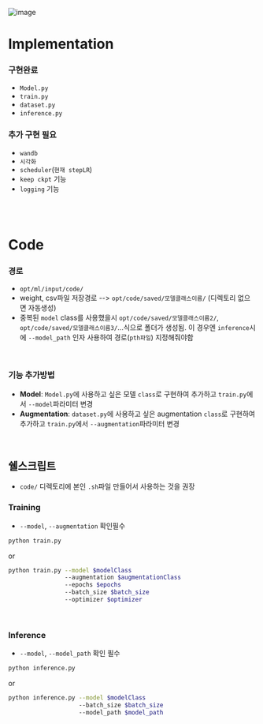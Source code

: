 ![image](https://user-images.githubusercontent.com/57215124/165294518-9682fa37-d290-4b95-9012-c10d24a9156d.png)

# Implementation
### 구현완료
- `Model.py`
- `train.py`
- `dataset.py`
- `inference.py`


### 추가 구현 필요
- `wandb`
- `시각화`
- `scheduler`(`현재 stepLR`)
- `keep ckpt` 기능
- `logging` 기능

<br>
<br>

# Code
### 경로
- `opt/ml/input/code/`
- weight, csv파일 저장경로 --> `opt/code/saved/모델클래스이름/` (디렉토리 없으면 자동생성)
- 중복된 `model` class를 사용했을시 `opt/code/saved/모델클래스이름2/`, `opt/code/saved/모델클래스이름3/`...식으로 폴더가 생성됨. 이 경우엔 `inference`시에 `--model_path` 인자 사용하여 경로(`pth파일`) 지정해줘야함

<br>

### 기능 추가방법
- __Model__: `Model.py`에 사용하고 싶은 모델 `class`로 구현하여 추가하고 `train.py`에서 `--model`파라미터 변경
- __Augmentation__: `dataset.py`에 사용하고 싶은 augmentation `class`로 구현하여 추가하고 `train.py`에서 `--augmentation`파라미터 변경


<br>

## 쉘스크립트
- `code/` 디렉토리에 본인 `.sh`파일 만들어서 사용하는 것을 권장

### Training
- `--model`, `--augmentation` 확인필수 
```bash
python train.py
```
or 
```bash
python train.py --model $modelClass 
                --augmentation $augmentationClass 
                --epochs $epochs 
                --batch_size $batch_size 
                --optimizer $optimizer
```

<br>

### Inference
- `--model`, `--model_path` 확인 필수
```bash
python inference.py
```
or
```bash
python inference.py --model $modelClass
                    --batch_size $batch_size
                    --model_path $model_path
```
